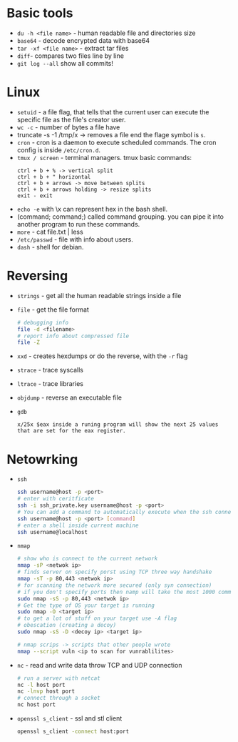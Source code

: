 # Basic tools
- `du -h <file name>` - human readable file and directories size
- `base64` - decode encrypted data with base64
- `tar -xf <file name>` - extract tar files
- `diff`- compares two files line by line
- `git log --all` show all commits!

# Linux
- `setuid` - a file flag, that tells that the current user can execute the specific file as the file's creator user.
- `wc -c` - number of bytes a file have
- truncate -s -1 /tmp/x -> removes a file end
the flage symbol is `s`.
- `cron` - cron is a daemon to execute scheduled commands. The cron config is inside `/etc/cron.d`.
- `tmux / screen` - terminal managers. tmux basic commands:
    ```
    ctrl + b + % -> vertical split
    ctrl + b + " horizontal
    ctrl + b + arrows -> move between splits
    ctrl + b + arrows holding -> resize splits
    exit - exit
    ```
- `echo -e` with \x can represent hex in the bash shell.
- (command; command;) called command grouping. you can pipe it into another program to run these commands.
- `more` - cat file.txt | less
- `/etc/passwd` - file with info about users.
- `dash` - shell for debian.

# Reversing
- `strings` - get all the human readable strings inside a file
- `file` - get the file format
    ```bash
    # debugging info
    file -d <filename>
    # report info about compressed file
    file -Z
    ```

- `xxd` - creates hexdumps or do the reverse, with the `-r` flag
- `strace` - trace syscalls
- `ltrace` - trace libraries
- `objdump` - reverse an executable file
- `gdb`
  ```
  x/25x $eax inside a runing program will show the next 25 values that are set for the eax register.
  ```

# Netowrking
- `ssh` 
    ```bash
    ssh username@host -p <port>
    # enter with ceritficate 
    ssh -i ssh_private.key username@host -p <port>
    # You can add a command to automatically execute when the ssh connection is started
    ssh username@host -p <port> [command]
    # enter a shell inside current machine
    ssh username@localhost 
    ```
- `nmap`
    ```bash
    # show who is connect to the current network 
    nmap -sP <netwok ip>
    # finds server on specify porst using TCP three way handshake 
    nmap -sT -p 80,443 <netwok ip> 
    # for scanning the network more secured (only syn connection)
    # if you don't specify ports then namp will take the most 1000 common ports and scan them
    sudo nmap -sS -p 80,443 <netwok ip> 
    # Get the type of OS your target is running
    sudo nmap -O <target ip>
    # to get a lot of stuff on your target use -A flag
    # obescation (creating a decoy)
    sudo nmap -sS -D <decoy ip> <target ip>

    # nmap scrips -> scripts that other people wrote
    nmap --script vuln <ip to scan for vunrablilites> 
    ```
- `nc` - read and write data throw TCP and UDP connection
    ```bash
    # run a server with netcat
    nc -l host port 
    nc -lnvp host port
    # connect through a socket
    nc host port
    ```
- `openssl s_client` - ssl and stl client
    ```bash
    openssl s_client -connect host:port
    ```

